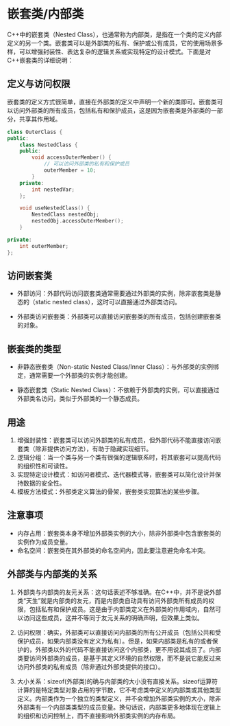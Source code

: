 # 嵌套类/内部类
C++中的嵌套类（Nested Class），也通常称为内部类，是指在一个类的定义内部定义的另一个类。嵌套类可以是外部类的私有、保护或公有成员，它的使用场景多样，可以增强封装性、表达复杂的逻辑关系或实现特定的设计模式。下面是对C++嵌套类的详细说明：

## 定义与访问权限
嵌套类的定义方式很简单，直接在外部类的定义中声明一个新的类即可。嵌套类可以访问外部类的所有成员，包括私有和保护成员，这是因为嵌套类是外部类的一部分，共享其作用域。
```cpp
class OuterClass {
public:
    class NestedClass {
    public:
        void accessOuterMember() {
            // 可以访问外部类的私有和保护成员
            outerMember = 10;
        }
    private:
        int nestedVar;
    };

    void useNestedClass() {
        NestedClass nestedObj;
        nestedObj.accessOuterMember();
    }

private:
    int outerMember;
};
```

## 访问嵌套类
- 外部访问：外部代码访问嵌套类通常需要通过外部类的实例，除非嵌套类是静态的（static nested class），这时可以直接通过外部类访问。

- 外部类访问嵌套类：外部类可以直接访问嵌套类的所有成员，包括创建嵌套类的对象。

## 嵌套类的类型
- 非静态嵌套类（Non-static Nested Class/Inner Class）：与外部类的实例绑定，通常需要一个外部类的实例才能创建。

- 静态嵌套类（Static Nested Class）：不依赖于外部类的实例，可以直接通过外部类名访问，类似于外部类的一个静态成员。

## 用途
1. 增强封装性：嵌套类可以访问外部类的私有成员，但外部代码不能直接访问嵌套类（除非提供访问方法），有助于隐藏实现细节。
2. 逻辑分组：当一个类与另一个类有很强的逻辑联系时，将其嵌套可以提高代码的组织性和可读性。
3. 实现特定设计模式：如访问者模式、迭代器模式等，嵌套类可以简化设计并保持数据的安全性。
4. 模板方法模式：外部类定义算法的骨架，嵌套类实现算法的某些步骤。

## 注意事项
- 内存占用：嵌套类本身不增加外部类实例的大小，除非外部类中包含嵌套类的实例作为成员变量。
- 命名空间：嵌套类在其外部类的命名空间内，因此要注意避免命名冲突。

## 外部类与内部类的关系
1. 外部类与内部类的友元关系：这句话表述不够准确。在C++中，并不是说外部类“天生”就是内部类的友元，而是内部类自动具有访问外部类所有成员的权限，包括私有和保护成员。这是由于内部类定义在外部类的作用域内，自然可以访问这些成员，这并不等同于友元关系的明确声明，但效果上类似。

2. 访问权限：确实，外部类可以直接访问内部类的所有公开成员（包括公共和受保护成员，如果内部类没有定义为私有）。但是，如果内部类是私有的或者保护的，外部类以外的代码不能直接访问这个内部类，更不用说其成员了。内部类要访问外部类的成员，是基于其定义环境的自然权限，而不是说它能反过来访问外部类的私有成员（除非通过外部类提供的接口）。

3. 大小关系：sizeof(外部类)的确与内部类的大小没有直接关系。sizeof运算符计算的是特定类型对象占用的字节数，它不考虑类中定义的内部类或其他类型定义。内部类作为一个独立的类型定义，并不会增加外部类实例的大小，除非外部类有一个内部类类型的成员变量。换句话说，内部类更多地体现在逻辑上的组织和访问控制上，而不直接影响外部类实例的内存布局。

